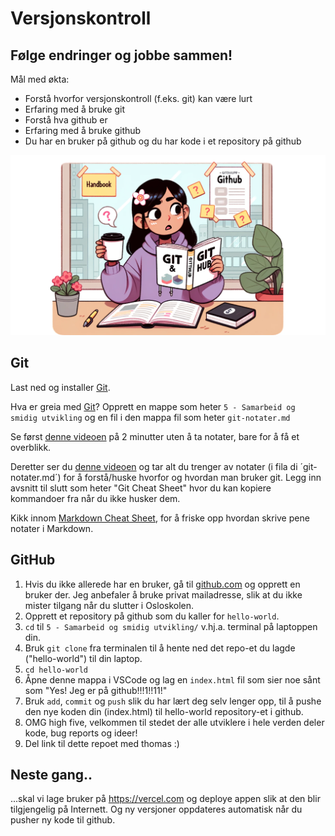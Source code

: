 # Versjonskontroll 

## Følge endringer og jobbe sammen!

Mål med økta:
- Forstå hvorfor versjonskontroll (f.eks. git) kan være lurt
- Erfaring med å bruke git
- Forstå hva github er
- Erfaring med å bruke github
- Du har en bruker på github og du har kode i et repository på github  

![Learning git](./learning_git.png)

## Git
Last ned og installer [Git](https://git-scm.com/download/win).

Hva er greia med [Git](https://git-scm.com/download/win)? Opprett en mappe som heter `5 - Samarbeid og smidig utvikling` og en fil i den mappa fil som heter `git-notater.md` 

Se først [denne videoen](https://www.youtube.com/watch?v=2ReR1YJrNOM) på 2 minutter uten å ta notater, bare for å få et overblikk.

Deretter ser du [denne videoen](https://youtu.be/mJ-qvsxPHpY?si=MjMUJ3ovH56b5wGD) og tar alt du trenger av notater (i fila di ´git-notater.md´) for å forstå/huske hvorfor og hvordan man bruker git. Legg inn avsnitt til slutt som heter "Git Cheat Sheet" hvor du kan kopiere kommandoer fra når du ikke husker dem.

Kikk innom [Markdown Cheat Sheet](https://github.com/adam-p/markdown-here/wiki/Markdown-Cheatsheet), for å friske opp hvordan skrive pene notater i Markdown. 


## GitHub

1. Hvis du ikke allerede har en bruker, gå til [github.com](github.com) og opprett en bruker der. Jeg anbefaler å bruke privat mailadresse, slik at du ikke mister tilgang når du slutter i Osloskolen.
2. Opprett et repository på github som du kaller for `hello-world`.
3. `cd` til `5 - Samarbeid og smidig utvikling/` v.hj.a. terminal på laptoppen din.
4. Bruk `git clone` fra terminalen til å hente ned det repo-et du lagde ("hello-world") til din laptop.
5. `cd hello-world`
6. Åpne denne mappa i VSCode og lag en `index.html` fil som sier noe sånt som "Yes! Jeg er på github!!!1!!11!"
7. Bruk `add`, `commit` og `push` slik du har lært deg selv lenger opp, til å pushe den nye koden din (index.html) til hello-world repository-et i github.
8. OMG high five, velkommen til stedet der alle utviklere i hele verden deler kode, bug reports og ideer!
9. Del link til dette repoet med thomas :)

## Neste gang..

...skal vi lage bruker på https://vercel.com og deploye appen slik at den blir tilgjengelig på Internett. Og ny versjoner oppdateres automatisk når du pusher ny kode til github.